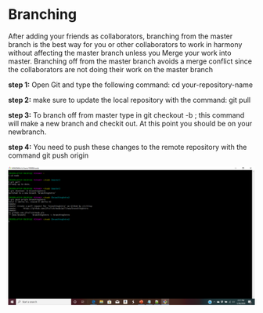 # Branching

After adding your friends as collaborators, branching from the master branch is the best way for you or other collaborators to work in harmony without affecting the master branch unless you Merge your work into master. Branching off from the master branch avoids a merge conflict since the collaborators are not doing their work on the master branch  


**step 1:** Open Git and type the following command: cd your-repository-name


**step 2:** make sure to update the local repository with the command: git pull


**step 3:** To branch off from master type in git checkout -b <branch-name-goes-here>; this command will make a new branch and checkit out. At this point you should be on your newbranch.


**step 4:** You need to push these changes to the remote repository with the command git push origin <new-branch-name>


![](/Images/Screenshot%20(17).png)